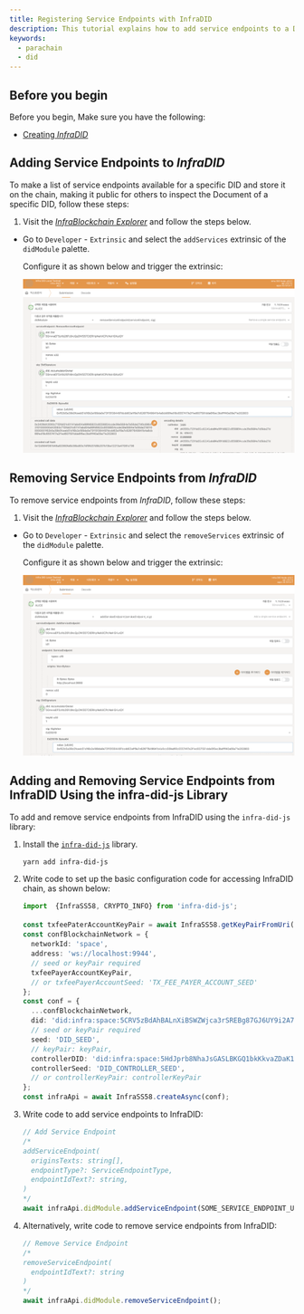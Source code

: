 ```yaml
---
title: Registering Service Endpoints with InfraDID
description: This tutorial explains how to add service endpoints to a DID registered with InfraDID.
keywords:
  - parachain
  - did
---
```


## Before you begin

Before you begin, Make sure you have the following:

- [Creating _InfraDID_](./create-infra-did.md)

## Adding Service Endpoints to _InfraDID_

To make a list of service endpoints available for a specific DID and store it on the chain, making it public for others to inspect the Document of a specific DID, follow these steps:

1. Visit the [_InfraBlockchain Explorer_](https://portal.infrablockspace.net) and follow the steps below.

- Go to `Developer` - `Extrinsic` and select the `addServices` extrinsic of the `didModule` palette.

  Configure it as shown below and trigger the extrinsic:

  ![add-services](../../../../../media/images/docs/infrablockchain/tutorials/service-chains/infra-did-parachain/add-services.png)

## Removing Service Endpoints from _InfraDID_

To remove service endpoints from _InfraDID_, follow these steps:

1. Visit the [_InfraBlockchain Explorer_](https://portal.infrablockspace.net) and follow the steps below.

- Go to `Developer` - `Extrinsic` and select the `removeServices` extrinsic of the `didModule` palette.

  Configure it as shown below and trigger the extrinsic:

  ![remove-services](../../../../../media/images/docs/infrablockchain/tutorials/service-chains/infra-did-parachain/remove-services.png)

## Adding and Removing Service Endpoints from InfraDID Using the infra-did-js Library

To add and remove service endpoints from InfraDID using the `infra-did-js` library:

1. Install the [`infra-did-js`](https://github.com/InfraBlockchain/infra-did-js) library.

   ```shell
   yarn add infra-did-js
   ```

2. Write code to set up the basic configuration code for accessing InfraDID chain, as shown below:

   ```typescript
   import  {InfraSS58, CRYPTO_INFO} from 'infra-did-js';

   const txfeePaterAccountKeyPair = await InfraSS58.getKeyPairFromUri('//Alice', 'sr25519');
   const confBlockchainNetwork = {
     networkId: 'space',
     address: 'ws://localhost:9944',
     // seed or keyPair required
     txfeePayerAccountKeyPair,
     // or txfeePayerAccountSeed: 'TX_FEE_PAYER_ACCOUNT_SEED'
   };
   const conf = {
     ...confBlockchainNetwork,
     did: 'did:infra:space:5CRV5zBdAhBALnXiBSWZWjca3rSREBg87GJ6UY9i2A7y1rCs',
     // seed or keyPair required
     seed: 'DID_SEED',
     // keyPair: keyPair,
     controllerDID: 'did:infra:space:5HdJprb8NhaJsGASLBKGQ1bkKkvaZDaK1FxTbJRXNShFuqgY'
     controllerSeed: 'DID_CONTROLLER_SEED',
     // or controllerKeyPair: controllerKeyPair
   };
   const infraApi = await InfraSS58.createAsync(conf);
   ```

3. Write code to add service endpoints to InfraDID:

   ```typescript
   // Add Service Endpoint
   /*
   addServiceEndpoint(
     originsTexts: string[],
     endpointType?: ServiceEndpointType,
     endpointIdText?: string,
   )
   */
   await infraApi.didModule.addServiceEndpoint(SOME_SERVICE_ENDPOINT_URLS);
   ```

4. Alternatively, write code to remove service endpoints from InfraDID:

   ```typescript
   // Remove Service Endpoint
   /*
   removeServiceEndpoint(
     endpointIdText?: string
   )
   */
   await infraApi.didModule.removeServiceEndpoint();
   ```
